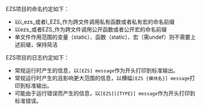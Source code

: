 EZS项目的命名约定如下：

- 以i_ezs_或者I_EZS_作为跨文件调用私有函数或者私有宏的命名前缀
- 以ezs_或者EZS_作为跨文件调用公开函数或者公开宏的命名前缀
- 单文件作用范围的变量（static）、函数（static）、宏（需undef）则不需要上述前缀，保持简洁

EZS项目的日志约定如下：

- 常规运行时产生的信息，以`[EZS] message`作为开头打印到标准输出。
- 常规运行时产生的且影响更大范围的信息，以横幅`[EZS {模块名}] message`打印到标准输出。
- 可能由于运行错误而产生的信息，以`[EZS][{TYPE}] message`作为开头打印到标准错误。
